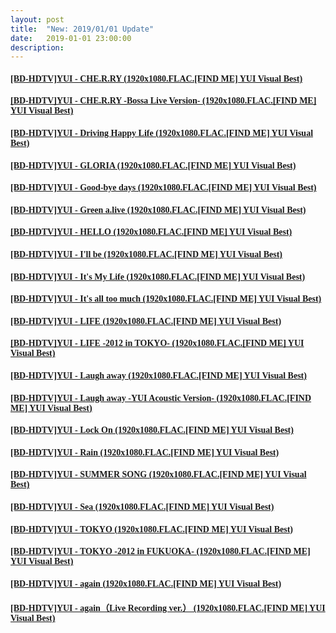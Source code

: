 ```yaml
---
layout: post
title:  "New: 2019/01/01 Update"
date:   2019-01-01 23:00:00
description: 
---
```


#### [<font face="Microsoft YaHi UI">[BD-HDTV]YUI - CHE.R.RY (1920x1080.FLAC.[FIND ME] YUI Visual Best)</font>](https://share.weiyun.com/5oJz5xF)  

<ul></ul>

#### [<font face="Microsoft YaHi UI">[BD-HDTV]YUI - CHE.R.RY -Bossa Live Version- (1920x1080.FLAC.[FIND ME] YUI Visual Best)</font>](https://share.weiyun.com/5qkobo5)  

<ul></ul>

#### [<font face="Microsoft YaHi UI">[BD-HDTV]YUI - Driving Happy Life (1920x1080.FLAC.[FIND ME] YUI Visual Best)</font>](https://share.weiyun.com/5ynqHqL)  

<ul></ul>

#### [<font face="Microsoft YaHi UI">[BD-HDTV]YUI - GLORIA (1920x1080.FLAC.[FIND ME] YUI Visual Best)</font>](https://share.weiyun.com/517NnSf)  

<ul></ul>

#### [<font face="Microsoft YaHi UI">[BD-HDTV]YUI - Good-bye days (1920x1080.FLAC.[FIND ME] YUI Visual Best)</font>](https://share.weiyun.com/5GBhheX)  

<ul></ul>

#### [<font face="Microsoft YaHi UI">[BD-HDTV]YUI - Green a.live (1920x1080.FLAC.[FIND ME] YUI Visual Best)</font>](https://share.weiyun.com/5WqHZK7)  

<ul></ul>


#### [<font face="Microsoft YaHi UI">[BD-HDTV]YUI - HELLO (1920x1080.FLAC.[FIND ME] YUI Visual Best)</font>](https://share.weiyun.com/5m8CYuq)  

<ul></ul>

#### [<font face="Microsoft YaHi UI">[BD-HDTV]YUI - I'll be (1920x1080.FLAC.[FIND ME] YUI Visual Best)</font>](https://share.weiyun.com/5Di1oRU)  

<ul></ul>

#### [<font face="Microsoft YaHi UI">[BD-HDTV]YUI - It's My Life (1920x1080.FLAC.[FIND ME] YUI Visual Best)</font>](https://share.weiyun.com/5Iv70ue)  

<ul></ul>

#### [<font face="Microsoft YaHi UI">[BD-HDTV]YUI - It's all too much (1920x1080.FLAC.[FIND ME] YUI Visual Best)</font>](https://share.weiyun.com/5zNcSUN)  

<ul></ul>

#### [<font face="Microsoft YaHi UI">[BD-HDTV]YUI - LIFE (1920x1080.FLAC.[FIND ME] YUI Visual Best)</font>](https://share.weiyun.com/5Z0zg9F)  

<ul></ul>

#### [<font face="Microsoft YaHi UI">[BD-HDTV]YUI - LIFE -2012 in TOKYO- (1920x1080.FLAC.[FIND ME] YUI Visual Best)</font>](https://share.weiyun.com/5f9ysfj)  

<ul></ul>

#### [<font face="Microsoft YaHi UI">[BD-HDTV]YUI - Laugh away (1920x1080.FLAC.[FIND ME] YUI Visual Best)</font>](https://share.weiyun.com/5YMEETv)  

<ul></ul>

#### [<font face="Microsoft YaHi UI">[BD-HDTV]YUI - Laugh away -YUI Acoustic Version- (1920x1080.FLAC.[FIND ME] YUI Visual Best)</font>](https://share.weiyun.com/5xd4Gey)  

<ul></ul>

#### [<font face="Microsoft YaHi UI">[BD-HDTV]YUI - Lock On (1920x1080.FLAC.[FIND ME] YUI Visual Best)</font>](https://share.weiyun.com/5Rb0RYU)  

<ul></ul>

#### [<font face="Microsoft YaHi UI">[BD-HDTV]YUI - Rain (1920x1080.FLAC.[FIND ME] YUI Visual Best)</font>](https://share.weiyun.com/5CT1nmV)  

<ul></ul>

#### [<font face="Microsoft YaHi UI">[BD-HDTV]YUI - SUMMER SONG (1920x1080.FLAC.[FIND ME] YUI Visual Best)</font>](https://share.weiyun.com/5jQMr6i)  

<ul></ul>

#### [<font face="Microsoft YaHi UI">[BD-HDTV]YUI - Sea (1920x1080.FLAC.[FIND ME] YUI Visual Best)</font>](https://share.weiyun.com/5InWLQ4)  

<ul></ul>

#### [<font face="Microsoft YaHi UI">[BD-HDTV]YUI - TOKYO (1920x1080.FLAC.[FIND ME] YUI Visual Best)</font>](https://share.weiyun.com/52GlD0N)  

<ul></ul>

#### [<font face="Microsoft YaHi UI">[BD-HDTV]YUI - TOKYO -2012 in FUKUOKA- (1920x1080.FLAC.[FIND ME] YUI Visual Best)</font>](https://share.weiyun.com/5fcWNtY)  

<ul></ul>

#### [<font face="Microsoft YaHi UI">[BD-HDTV]YUI - again (1920x1080.FLAC.[FIND ME] YUI Visual Best)</font>](https://share.weiyun.com/5j5Wn9S)  

<ul></ul>

#### [<font face="Microsoft YaHi UI">[BD-HDTV]YUI - again（Live Recording ver.） (1920x1080.FLAC.[FIND ME] YUI Visual Best)</font>](https://share.weiyun.com/51ucz42)  
